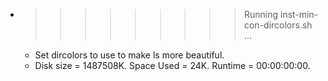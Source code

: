 * >>>>>>>>> Running inst-min-con-dircolors.sh ...
  * Set dircolors to use  to make ls more beautiful.
  * Disk size = 1487508K. Space Used = 24K. Runtime = 00:00:00:00.
